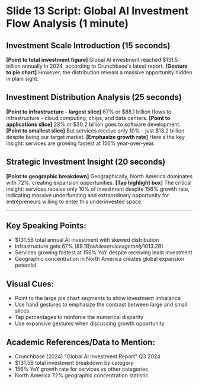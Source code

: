 # Slide 13 Script: Global AI Investment Flow Analysis (1 minute)

## Investment Scale Introduction (15 seconds)
**[Point to total investment figure]** Global AI investment reached $131.5 billion annually in 2024, according to Crunchbase's latest report. **[Gesture to pie chart]** However, the distribution reveals a massive opportunity hidden in plain sight.

## Investment Distribution Analysis (25 seconds)
**[Point to infrastructure - largest slice]** 67% or $88.1 billion flows to infrastructure - cloud computing, chips, and data centers. **[Point to applications slice]** 23% or $30.2 billion goes to software development. **[Point to smallest slice]** But services receive only 10% - just $13.2 billion despite being our target market. **[Emphasize growth rate]** Here's the key insight: services are growing fastest at 156% year-over-year.

## Strategic Investment Insight (20 seconds)
**[Point to geographic breakdown]** Geographically, North America dominates with 72%, creating expansion opportunities. **[Tap highlight box]** The critical insight: services receive only 10% of investment despite 156% growth rate, indicating massive underfunding and extraordinary opportunity for entrepreneurs willing to enter this underinvested space.

---

## Key Speaking Points:
- $131.5B total annual AI investment with skewed distribution
- Infrastructure gets 67% ($88.1B) while services get only 10% ($13.2B)
- Services growing fastest at 156% YoY despite receiving least investment
- Geographic concentration in North America creates global expansion potential

## Visual Cues:
- Point to the large pie chart segments to show investment imbalance
- Use hand gestures to emphasize the contrast between large and small slices
- Tap percentages to reinforce the numerical disparity
- Use expansive gestures when discussing growth opportunity

## Academic References/Data to Mention:
- Crunchbase (2024) "Global AI Investment Report" Q3 2024
- $131.5B total investment breakdown by category
- 156% YoY growth rate for services vs other categories
- North America 72% geographic concentration statistic